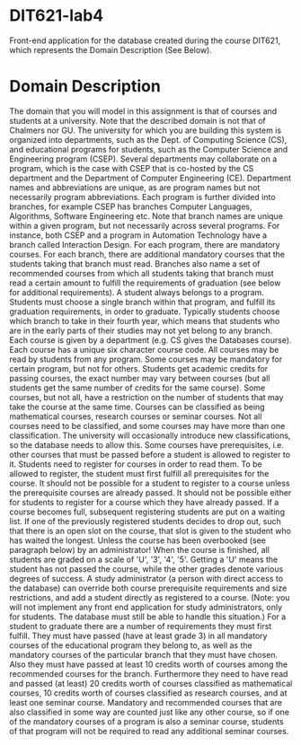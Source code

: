 # DIT621-lab4
Front-end application for the database created during the course DIT621, which represents the Domain Description (See Below).

# Domain Description

The domain that you will model in this assignment is that of courses and students at a university.  Note that the described domain is not that of Chalmers nor GU.
The university for which you are building this system is organized into departments, such as the Dept. of Computing Science (CS), and educational programs for students, such as the Computer Science and Engineering program (CSEP). Several departments may collaborate on a program, which is the case with CSEP that is co-hosted by the CS department and the Department of Computer Engineering (CE). Department names and abbreviations are unique, as are program names but not necessarily program abbreviations.
Each program is further divided into branches, for example CSEP has branches Computer Languages, Algorithms, Software Engineering etc. Note that branch names are unique within a given program, but not necessarily across several programs. For instance, both CSEP and a program in Automation Technology have a branch called Interaction Design. For each program, there are mandatory courses. For each branch, there are additional mandatory courses that the students taking that branch must read. Branches also name a set of recommended courses from which all students taking that branch must read a certain amount to fulfill the requirements of graduation (see below for additional requirements).
A student always belongs to a program. Students must choose a single branch within that program, and fulfill its graduation requirements, in order to graduate. Typically students choose which branch to take in their fourth year, which means that students who are in the early parts of their studies may not yet belong to any branch.
Each course is given by a department (e.g. CS gives the Databases course). Each course has a unique six character course code. All courses may be read by students from any program. Some courses may be mandatory for certain program, but not for others. Students get academic credits for passing courses, the exact number may vary between courses (but all students get the same number of credits for the same course). Some courses, but not all, have a restriction on the number of students that may take the course at the same time. Courses can be classified as being mathematical courses, research courses or seminar courses. Not all courses need to be classified, and some courses may have more than one classification. The university will occasionally introduce new classifications, so the database needs to allow this. Some courses have prerequisites, i.e. other courses that must be passed before a student is allowed to register to it.
Students need to register for courses in order to read them. To be allowed to register, the student must first fulfill all prerequisites for the course. It should not be possible for a student to register to a course unless the prerequisite courses are already passed. It should not be possible either for students to register for a course which they have already passed.
If a course becomes full, subsequent registering students are put on a waiting list. If one of the previously registered students decides to drop out, such that there is an open slot on the course, that slot is given to the student who has waited the longest. Unless the course has been overbooked (see paragraph below) by an administrator! When the course is finished, all students are graded on a scale of 'U', '3', '4', '5'. Getting a 'U' means the student has not passed the course, while the other grades denote various degrees of success.
A study administrator (a person with direct access to the database) can override both course prerequisite requirements and size restrictions, and add a student directly as registered to a course. (Note: you will not implement any front end application for study administrators, only for students. The database must still be able to handle this situation.)
For a student to graduate there are a number of requirements they must first fulfill. They must have passed (have at least grade 3) in all mandatory courses of the educational program they belong to, as well as the mandatory courses of the particular branch that they must have chosen. Also they must have passed at least 10 credits worth of courses among the recommended courses for the branch. Furthermore they need to have read and passed (at least) 20 credits worth of courses classified as mathematical courses, 10 credits worth of courses classified as research courses, and at least one seminar course. Mandatory and recommended courses that are also classified in some way are counted just like any other course, so if one of the mandatory courses of a program is also a seminar course, students of that program will not be required to read any additional seminar courses.


